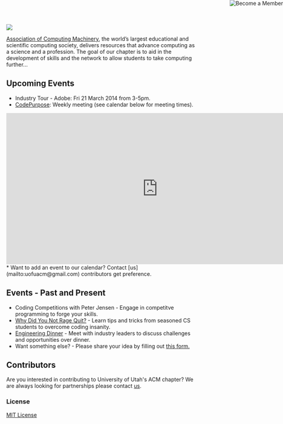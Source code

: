 
<a href="http://cs.utah.edu"><img src="http://eng.utah.edu/~matelau/Assets/UofU-1.jpg"></a>

[Association of Computing Machinery](http://http://www.acm.org/), the world’s largest educational and scientific computing society, delivers resources that advance computing as a science and a profession. The goal of our chapter is to aid in the development of skills and the network to allow students to take computing further...

## Upcoming Events
* Industry Tour - Adobe: Fri 21 March 2014 from 3-5pm.
* [CodePurpose](http://codepurpose.github.io/): Weekly meeting (see calendar below for meeting times).

<iframe src="https://www.google.com/calendar/embed?showPrint=0&amp;showCalendars=0&amp;mode=WEEK&amp;height=400&amp;wkst=2&amp;bgcolor=%23FFFFFF&amp;src=dc0611rsgh6sdmd6kla6pi84nk%40group.calendar.google.com&amp;color=%23B1440E&amp;ctz=America%2FDenver" style=" border-width:0 " width="800" height="400" frameborder="0" scrolling="no"></iframe>
* Want to add an event to our calendar? Contact [us](mailto:uofuacm@gmail.com) contributors get preference.


## Events - Past and Present

* Coding Competitions with Peter Jensen - Engage in competitve programming to forge your skills.
* [Why Did You Not Rage Quit?](http://eng.utah.edu/~matelau/Assets/RageQuitEventFlyer-page-001.jpg) - Learn tips and tricks from seasoned CS students to overcome coding insanity.
* [Engineering Dinner](https://drive.google.com/file/d/0B3x7JTmKfjLzZnQ0QjFvZG1iV3M/edit?usp=sharing) - Meet with industry leaders to discuss challenges and opportunities over dinner.
* Want something else? - Please share your idea by filling out [this form.](https://docs.google.com/forms/d/1oMsV0yUfqi9L6FERN9oT26yIbTDCmqNFzJgd-77d_Mc/viewform)

## Contributors

Are you interested in contributing to University of Utah's ACM chapter? We are always looking for partnerships please contact [us](mailto:uofuacm@gmail.com).

<!--### U of U ACM Officers

* President: Monte Misa
* Vice President:
* Treasurer:
* Secretary:
* Membership Chair:
* Webmaster: -->

### License

[MIT License](http://chibicode.mit-license.org/)

<a href="https://docs.google.com/forms/d/1RRWbC2WcrCQqCRGovVlGL8elIrw__r6ahUgV5E-h7LA/viewform"><img style="position: absolute; top: 0; right: 0; border: 0;" src="http://eng.utah.edu/~matelau/Assets/member.png" alt="Become a Member"></a>
